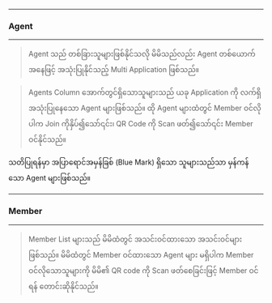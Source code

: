 ------------
### Agent ###
------------

> Agent သည် တစ်ခြားသူများဖြစ်နိုင်သလို မိမိသည်လည်း Agent တစ်ယောက်အနေဖြင့် အသုံးပြုနိုင်သည့် Multi Application ဖြစ်သည်။

> Agents Column အောက်တွင်ရှိသောသူများသည် ယခု Application ကို လက်ရှိအသုံးပြုနေသော Agent များဖြစ်သည်။ ထို Agent များထံတွင် Member ဝင်လိုပါက Join ကိုနှိပ်၍သော်၎င်း၊ QR Code ကို Scan ဖတ်၍သော်၎င်း Member ဝင်နိုင်သည်။

သတိပြုရန်မှာ အပြာရောင်အမှန်ခြစ် (Blue Mark) ရှိသော သူများသည်သာ မှန်ကန်သော Agent များဖြစ်သည်။

------------
### Member ###
------------

>  Member List များသည် မိမိထံတွင် အသင်းဝင်ထားသော အသင်းဝင်များ ဖြစ်သည်။ မိမိထံတွင် Member ဝင်ထားသော Agent များ မရှိပါက Member ဝင်လိုသောသူများကို မိမိ၏ QR code ကို Scan ဖတ်စေခြင်းဖြင့် Member ဝင်ရန် တောင်းဆိုနိုင်သည်။
